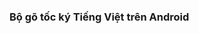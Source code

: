 ### Bộ gõ tốc ký Tiếng Việt trên Android

<!--

Hướng dẫn setup trên máy tính: 
- Clone source code project từ branch "master" vào project trong Android Studio và run app.
Hướng dẫn setup trên điện thoại:
- Bước 1: Bật chế độ "nhà phát triển" của điện thoại.
- Bước 2: Bật chế độ "Gỡ lỗi USB" trong mục Cài đặt/Cài đặt bổ sung/Tùy chọn nhà phát triển.
- Bước 3: Kết nối điện thoại và máy tính bằng dây cáp.
- Bước 4: Run app trên máy tính và đồng ý install app trên điện thoại.
- Bước 5: Vào Cài đặt trên điện thoại và tắt các cử chỉ thông minh liên quan đến việc chạm vào màn hình.
- Bước 6: Có thể bắt đầu sử dụng app.

-->
